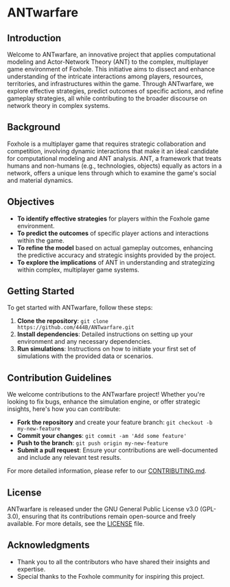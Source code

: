 # ANTwarfare

## Introduction
Welcome to ANTwarfare, an innovative project that applies computational modeling and Actor-Network Theory (ANT) to the complex, multiplayer game environment of Foxhole. This initiative aims to dissect and enhance understanding of the intricate interactions among players, resources, territories, and infrastructures within the game. Through ANTwarfare, we explore effective strategies, predict outcomes of specific actions, and refine gameplay strategies, all while contributing to the broader discourse on network theory in complex systems.

## Background
Foxhole is a multiplayer game that requires strategic collaboration and competition, involving dynamic interactions that make it an ideal candidate for computational modeling and ANT analysis. ANT, a framework that treats humans and non-humans (e.g., technologies, objects) equally as actors in a network, offers a unique lens through which to examine the game's social and material dynamics.

## Objectives
- **To identify effective strategies** for players within the Foxhole game environment.
- **To predict the outcomes** of specific player actions and interactions within the game.
- **To refine the model** based on actual gameplay outcomes, enhancing the predictive accuracy and strategic insights provided by the project.
- **To explore the implications** of ANT in understanding and strategizing within complex, multiplayer game systems.

## Getting Started
To get started with ANTwarfare, follow these steps: 

1. **Clone the repository**: `git clone https://github.com/444B/ANTwarfare.git`
2. **Install dependencies**: Detailed instructions on setting up your environment and any necessary dependencies.
3. **Run simulations**: Instructions on how to initiate your first set of simulations with the provided data or scenarios.

## Contribution Guidelines
We welcome contributions to the ANTwarfare project! Whether you're looking to fix bugs, enhance the simulation engine, or offer strategic insights, here's how you can contribute:

- **Fork the repository** and create your feature branch: `git checkout -b my-new-feature`
- **Commit your changes**: `git commit -am 'Add some feature'`
- **Push to the branch**: `git push origin my-new-feature`
- **Submit a pull request**: Ensure your contributions are well-documented and include any relevant test results.

For more detailed information, please refer to our [CONTRIBUTING.md](.github/CONTRIBUTING.md).

## License
ANTwarfare is released under the GNU General Public License v3.0 (GPL-3.0), ensuring that its contributions remain open-source and freely available. For more details, see the [LICENSE](.github/LICENSE) file.

## Acknowledgments
- Thank you to all the contributors who have shared their insights and expertise.
- Special thanks to the Foxhole community for inspiring this project.


